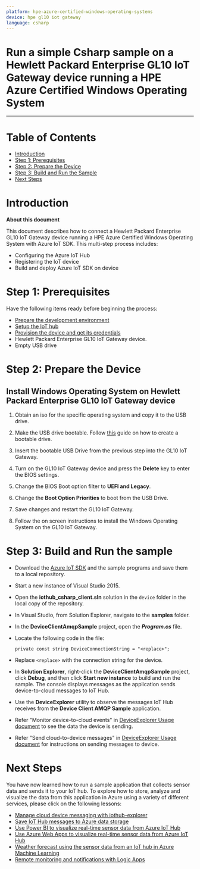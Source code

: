 ```yaml
---
platform: hpe-azure-certified-windows-operating-systems
device: hpe gl10 iot gateway
language: csharp
---
```


Run a simple Csharp sample on a Hewlett Packard Enterprise GL10 IoT Gateway device running a HPE Azure Certified Windows Operating System
===
---

# Table of Contents

-   [Introduction](#Introduction)
-   [Step 1: Prerequisites](#Prerequisites)
-   [Step 2: Prepare the Device](#PrepareDevice)
-   [Step 3: Build and Run the Sample](#Build)
-   [Next Steps](#NextSteps)

<a name="Introduction"></a>
# Introduction

**About this document**

This document describes how to connect a Hewlett Packard Enterprise GL10 IoT Gateway device running a HPE Azure Certified Windows Operating System with Azure IoT SDK. This multi-step process includes:
-   Configuring the Azure IoT Hub
-   Registering the IoT device
-   Build and deploy Azure IoT SDK on device

<a name="Prerequisites"></a>
# Step 1: Prerequisites

Have the following items ready before beginning the process:

-   [Prepare the development environment][setup-devbox-windows]
-   [Setup the IoT hub][lnk-setup-iot-hub]
-   [Provision the device and get its credentials][lnk-manage-iot-hub]
-   Hewlett Packard Enterprise GL10 IoT Gateway device.
-   Empty USB drive

<a name="PrepareDevice"></a>
# Step 2: Prepare the Device

Install Windows Operating System on Hewlett Packard Enterprise GL10 IoT Gateway device
--------------------------------------------------------

1.  Obtain an iso for the specific operating system and copy it to the
    USB drive.

2.  Make the USB drive bootable. Follow
    [this](https://www.microsoft.com/en-us/download/windows-usb-dvd-download-tool)
    guide on how to create a bootable drive.

3.  Insert the bootable USB Drive from the previous step into the GL10
    IoT Gateway.

4.  Turn on the GL10 IoT Gateway device and press the **Delete** key to
    enter the BIOS settings.

5.  Change the BIOS Boot option filter to **UEFI and Legacy**.

6.  Change the **Boot Option Priorities** to boot from the USB Drive.

7.  Save changes and restart the GL10 IoT Gateway.

8.  Follow the on screen instructions to install the Windows Operating
    System on the GL10 IoT Gateway.

<a name="Build"></a>
# Step 3: Build and Run the sample

-   Download the [Azure IoT SDK](https://github.com/Azure/azure-iot-sdk-csharp) and the sample programs and save them to a local repository.
-   Start a new instance of Visual Studio 2015.
-   Open the **iothub\_csharp\_client.sln** solution in the `device` folder in the local copy of the repository.
-   In Visual Studio, from Solution Explorer, navigate to the **samples** folder.
-   In the **DeviceClientAmqpSample** project, open the ***Program.cs*** file.
-   Locate the following code in the file:

        private const string DeviceConnectionString = "<replace>";
        
-   Replace `<replace>` with the connection string for the device.
-   In **Solution Explorer**, right-click the **DeviceClientAmqpSample** project, click **Debug**, and then click **Start new instance** to build and run the sample. The console displays messages as the application sends device-to-cloud messages to IoT Hub.
-   Use the **DeviceExplorer** utility to observe the messages IoT Hub receives from the **Device Client AMQP Sample** application.
-   Refer "Monitor device-to-cloud events" in [DeviceExplorer Usage document](https://github.com/Azure/azure-iot-sdk-csharp/blob/master/tools/DeviceExplorer/doc/how_to_use_device_explorer.md) to see the data the device is sending.
-   Refer "Send cloud-to-device messages" in [DeviceExplorer Usage document](https://github.com/Azure/azure-iot-sdk-csharp/blob/master/tools/DeviceExplorer/doc/how_to_use_device_explorer.md) for instructions on sending messages to device.

<a name="NextSteps"></a>
# Next Steps

You have now learned how to run a sample application that collects sensor data and sends it to your IoT hub. To explore how to store, analyze and visualize the data from this application in Azure using a variety of different services, please click on the following lessons:

-   [Manage cloud device messaging with iothub-explorer]
-   [Save IoT Hub messages to Azure data storage]
-   [Use Power BI to visualize real-time sensor data from Azure IoT Hub]
-   [Use Azure Web Apps to visualize real-time sensor data from Azure IoT Hub]
-   [Weather forecast using the sensor data from an IoT hub in Azure Machine Learning]
-   [Remote monitoring and notifications with Logic Apps]   

[Manage cloud device messaging with iothub-explorer]: https://docs.microsoft.com/en-us/azure/iot-hub/iot-hub-explorer-cloud-device-messaging
[Save IoT Hub messages to Azure data storage]: https://docs.microsoft.com/en-us/azure/iot-hub/iot-hub-store-data-in-azure-table-storage
[Use Power BI to visualize real-time sensor data from Azure IoT Hub]: https://docs.microsoft.com/en-us/azure/iot-hub/iot-hub-live-data-visualization-in-power-bi
[Use Azure Web Apps to visualize real-time sensor data from Azure IoT Hub]: https://docs.microsoft.com/en-us/azure/iot-hub/iot-hub-live-data-visualization-in-web-apps
[Weather forecast using the sensor data from an IoT hub in Azure Machine Learning]: https://docs.microsoft.com/en-us/azure/iot-hub/iot-hub-weather-forecast-machine-learning
[Remote monitoring and notifications with Logic Apps]: https://docs.microsoft.com/en-us/azure/iot-hub/iot-hub-monitoring-notifications-with-azure-logic-apps
[setup-devbox-windows]: https://github.com/Azure/azure-iot-sdk-c/blob/master/doc/devbox_setup.md
[lnk-setup-iot-hub]: ../setup_iothub.md
[lnk-manage-iot-hub]: ../manage_iot_hub.md

